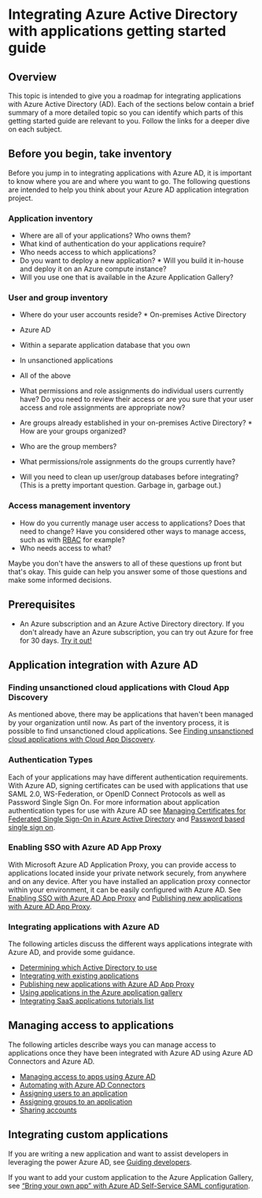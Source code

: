 <properties
   pageTitle="Integrating Azure Active Directory with applications getting started guide |  Microsoft Azure"
   description="This article is a getting started guide for integrating Azure Active Directory (AD) with on-premises applications, and cloud applications."
   services="active-directory"
   documentationCenter=""
   authors="ihenkel"
   manager="stevenpo"
   editor=""/>

   <tags
      ms.service="active-directory"
      ms.devlang="na"
      ms.topic="article"
      ms.tgt_pltfrm="na"
      ms.workload="identity"
      ms.date="10/16/2015"
      ms.author="inhenk"/>

# Integrating Azure Active Directory with applications getting started guide
## Overview
This topic is intended to give you a roadmap for integrating applications with Azure Active Directory (AD). Each of the sections below contain a brief summary of a more detailed topic so you can identify which parts of this getting started guide are relevant to you.  Follow the links for a deeper dive on each subject.

## Before you begin, take inventory
Before you jump in to integrating applications with Azure AD, it is important to know where you are and where you want to go.  The following questions are intended to help you think about your Azure AD application integration project.

### Application inventory
* Where are all of your applications? Who owns them?
* What kind of authentication do your applications require?
* Who needs access to which applications?
* Do you want to deploy a new application?  * Will you build it in-house and deploy it on an Azure compute instance?
* Will you use one that is available in the Azure Application Gallery?



### User and group inventory
* Where do your user accounts reside?  * On-premises Active Directory
* Azure AD
* Within a separate application database that you own
* In unsanctioned applications
* All of the above


* What permissions and role assignments do individual users currently have? Do you need to review their access or are you sure that your user access and role assignments are appropriate now?
* Are groups already established in your on-premises Active Directory?  * How are your groups organized?
* Who are the group members?
* What permissions/role assignments do the groups currently have?


* Will you need to clean up user/group databases before integrating?  (This is a pretty important question. Garbage in, garbage out.)

### Access management inventory
* How do you currently manage user access to applications? Does that need to change?  Have you considered other ways to manage access, such as with [RBAC](role-based-access-control-configure.md) for example?
* Who needs access to what?

Maybe you don't have the answers to all of these questions up front but that's okay.  This guide can help you answer some of those questions and make some informed decisions.

## Prerequisites
* An Azure subscription and an Azure Active Directory directory.  If you don't already have an Azure subscription, you can try out Azure for free for 30 days. [Try it out!](https://azure.microsoft.com/trial/get-started-active-directory/)

## Application integration with Azure AD
### Finding unsanctioned cloud applications with Cloud App Discovery
As mentioned above, there may be applications that haven't been managed by your organization until now.  As part of the inventory process, it is possible to find unsanctioned cloud applications. See
[Finding unsanctioned cloud applications with Cloud App Discovery](active-directory-cloudappdiscovery-whatis.md).

### Authentication Types
Each of your applications may have different authentication requirements. With Azure AD, signing certificates can be used with applications that use SAML 2.0, WS-Federation, or OpenID Connect Protocols as well as Password Single Sign On. For more information about application authentication types for use with Azure AD see [Managing Certificates for Federated Single Sign-On in Azure Active Directory](active-directory-sso-certs.md) and [Password based single sign on](active-directory-appssoaccess-whatis.md).

### Enabling SSO with Azure AD App Proxy
With Microsoft Azure AD Application Proxy, you can provide access to applications located inside your private network securely, from anywhere and on any device. After you have installed an application proxy connector within your environment, it can be easily configured with Azure AD. See [Enabling SSO with Azure AD App Proxy](active-directory-appssoaccess-enable-hybrid-access.md) and [Publishing new applications with Azure AD App Proxy](active-directory-application-proxy-configure.md).

### Integrating applications with Azure AD
The following articles discuss the different ways applications integrate with Azure AD, and provide some guidance.

* [Determining which Active Directory to use](active-directory-administer.md)
* [Integrating with existing applications](active-directory-sso-integrate-existing-apps.md)
* [Publishing new applications with Azure AD App Proxy](active-directory-application-proxy-configure.md)
* [Using applications in the Azure application gallery](active-directory-appssoaccess-whatis.md/#get-started-with-the-azure-ad-application-gallery.md)
* [Integrating SaaS applications tutorials list](active-directory-saas-tutorial-list.md)

## Managing access to applications
The following articles describe ways you can manage access to applications once they have been integrated with Azure AD using Azure AD Connectors and Azure AD.

* [Managing access to apps using Azure AD](active-directory-managing-access-to-apps.md)
* [Automating with Azure AD Connectors](active-directory-saas-app-provisioning.md)
* [Assigning users to an application](active-directory-applications-guiding-developers-assigning-users.md)
* [Assigning groups to an application](active-directory-applications-guiding-developers-assigning-groups.md)
* [Sharing accounts](active-directory-sharing-accounts.md)

## Integrating custom applications
If you are writing a new application and want to assist developers in leveraging the power Azure AD, see [Guiding developers](active-directory-applications-guiding-developers-for-lob-applications.md).

If you want to add your custom application to the Azure Application Gallery, see [“Bring your own app” with Azure AD Self-Service SAML configuration](http://blogs.technet.com/b/ad/archive/2015/06/17/bring-your-own-app-with-azure-ad-self-service-saml-configuration-gt-now-in-preview.aspx).

